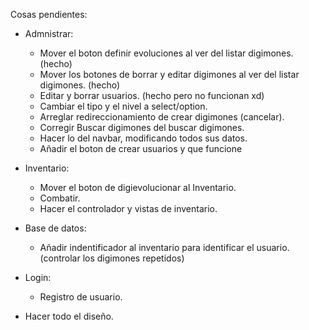 Cosas pendientes:

- Admnistrar:
    - Mover el boton definir evoluciones al ver del listar digimones. (hecho)
    - Mover los botones de borrar y editar digimones al ver del listar digimones. (hecho)
    - Editar y borrar usuarios. (hecho pero no funcionan xd)
    - Cambiar el tipo y el nivel a select/option.
    - Arreglar redireccionamiento de crear digimones (cancelar).
    - Corregir Buscar digimones del buscar digimones.
    - Hacer lo del navbar, modificando todos sus datos.
    - Añadir el boton de crear usuarios y que funcione

- Inventario:
    - Mover el boton de digievolucionar al Inventario.
    - Combatir.
    - Hacer el controlador y vistas de inventario.

- Base de datos:
    - Añadir indentificador al inventario para identificar el usuario. (controlar los digimones repetidos)

- Login:
    - Registro de usuario.

- Hacer todo el diseño.
